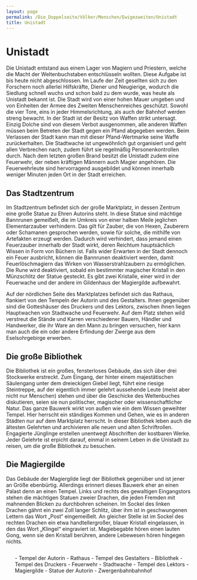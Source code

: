 ```yaml
---
layout: page
permalink: /Die_Doppelseite/Völker/Menschen/Ewigezweiten/Unistadt
title: Unistadt
---
```


# Unistadt

Die Unistadt entstand aus einem Lager von Magiern und Priestern, welche die Macht der Weltenbuchstaben entschlüsseln wollten. Diese Aufgabe ist bis heute nicht abgeschlossen. Im Laufe der Zeit gesellten sich zu den Forschern noch allerlei Hilfskräfte, Diener und Neugierige, wodurch die Siedlung schnell wuchs und schon bald zu dem wurde, was heute als Unistadt bekannt ist. Die Stadt wird von einer hohen Mauer umgeben und von Einheiten der Armee des Zweiten Menschenreiches geschützt. Sowohl die vier Tore, eins in jeder Himmelsrichtung, als auch der Bahnhof werden streng bewacht. In der Stadt ist der Besitz von Waffen strikt untersagt. Einzig Dolche sind von diesem Verbot ausgenommen, alle anderen Waffen müssen beim Betreten der Stadt gegen ein Pfand abgegeben werden. Beim Verlassen der Stadt kann man mit dieser Pfand-Wertmarke seine Waffe zurückerhalten. Die Stadtwache ist ungewöhnlich gut organisiert und geht allen Verbrechen nach, zudem führt sie regelmäßig Personenkontrollen durch. Nach dem letzten großen Brand besitzt die Unistadt zudem eine Feuerwehr, der neben kräftigen Männern auch Magier angehören. Die Feuerwehrleute sind hervorragend ausgebildet und können innerhalb weniger Minuten jeden Ort in der Stadt erreichen.

## Das Stadtzentrum

Im Stadtzentrum befindet sich der große Marktplatz, in dessen Zentrum eine große Statue zu Ehren Autorins steht. In diese Statue sind mächtige Bannrunen gemeißelt, die im Umkreis von einer halben Meile jeglichen Elementarzauber verhindern. Das gilt für Zauber, die von Hexen, Zauberern oder Schamanen gesprochen werden, sowie für solche, die mithilfe von Artefakten erzeugt werden. Dadurch wird verhindert, dass jemand einen Feuerzauber innerhalb der Stadt wirkt, deren Reichtum hauptsächlich Wissen in Form von Büchern ist. Falls wider Erwarten in der Stadt dennoch ein Feuer ausbricht, können die Bannrunen deaktiviert werden, damit Feuerlöschmagiern das Wirken von Wasserstrahlzaubern zu ermöglichen. Die Rune wird deaktiviert, sobald ein bestimmter magischer Kristall in den Münzschlitz der Statue gesteckt. Es gibt zwei Kristalle, einer wird in der Feuerwache und der andere im Gildenhaus der Magiergilde aufbewahrt.

Auf der nördlichen Seite des Marktplatzes befindet sich das Rathaus, flankiert von den Tempeln der Autorin und des Gestalters. Ihnen gegenüber sind die Gotteshäuser des Druckers und des Lektors, zwischen ihnen liegen Hauptwachen von Stadtwache und Feuerwehr. Auf dem Platz stehen wild verstreut die Stände und Karren verschiedener Bauern, Händler und Handwerker, die ihr Ware an den Mann zu bringen versuchen, hier kann man auch die ein oder andere Erfindung der Zwerge aus dem Eselsohrgebirge erwerben.

## Die große Bibliothek

Die Bibliothek ist ein großes, fensterloses Gebäude, das sich über drei Stockwerke erstreckt. Zum Eingang, der hinter einem majestätischen Säulengang unter dem dreieckigen Giebel liegt, führt eine riesige Steintreppe, auf der eigentlich immer gelehrt aussehende Leute (meist aber nicht nur Menschen) stehen und über die Geschicke des Weltenbuches diskutieren, seien sie nun politischer, magischer oder wissenschaftlicher Natur. Das ganze Bauwerk wirkt von außen wie ein dem Wissen geweihter Tempel. Hier herrscht ein ständiges Kommen und Gehen, wie es in anderen Städten nur auf dem Marktplatz herrscht. In dieser Bibliothek leben auch die ältesten Gelehrten und archivieren alle neuen und alten Schriftrollen. Engagierte Jünglinge erstellen unentwegt Abschriften der kostbaren Werke. Jeder Gelehrte ist erpicht darauf, einmal in seinem Leben in die Unistadt zu reisen, um die große Bibliothek zu besuchen.

## Die Magiergilde

Das Gebäude der Magiergilde liegt der Bibliothek gegenüber und ist jener an Größe ebenbürtig. Allerdings erinnert dieses Bauwerk eher an einen Palast denn an einen Tempel. Links und rechts des gewaltigen Eingangstors stehen die mächtigen Statuen zweier Drachen, die jeden Fremden mit mahnenden Blicken zu durchbohren scheinen. Im Sockel des linken Drachen gähnt ein zwei Zoll langer Schlitz, über ihm ist in geschwungenen Lettern das Wort &bdquo;Post&ldquo; eingemeißelt. An gleicher Stelle ist im Sockel des rechten Drachen ein etwa handtellergroßer, blauer Kristall eingelassen, in den das Wort &bdquo;Klingel&ldquo; eingraviert ist. Magiebegabte hören einen lauten Gong, wenn sie den Kristall berühren, andere Lebewesen hören hingegen nichts.

<img alt="" src="{{ site.baseurl }}/assets/pics/weltenbuch/abenteuer/leseratten/unistadt-karte-web.png" />

<ol>
- Tempel der Autorin
- Rathaus
- Tempel des Gestalters
- Bibliothek
- Tempel des Druckers
- Feuerwehr
- Stadtwache
- Tempel des Lektors
- Magiergilde
- Statue der Autorin
- Zwergenbahnbahnhof
</ol>
